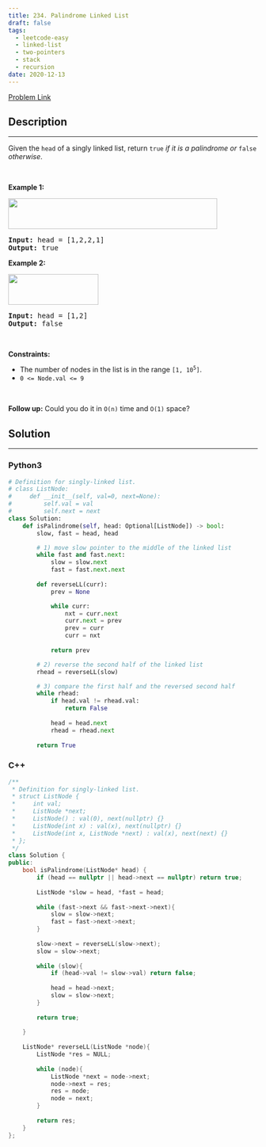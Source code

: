 ```yaml
---
title: 234. Palindrome Linked List
draft: false
tags: 
  - leetcode-easy
  - linked-list
  - two-pointers
  - stack
  - recursion
date: 2020-12-13
---
```


[Problem Link](https://leetcode.com/problems/palindrome-linked-list/)

## Description

---
<p>Given the <code>head</code> of a singly linked list, return <code>true</code><em> if it is a </em><span data-keyword="palindrome-sequence"><em>palindrome</em></span><em> or </em><code>false</code><em> otherwise</em>.</p>

<p>&nbsp;</p>
<p><strong class="example">Example 1:</strong></p>
<img alt="" src="https://assets.leetcode.com/uploads/2021/03/03/pal1linked-list.jpg" style="width: 422px; height: 62px;" />
<pre>
<strong>Input:</strong> head = [1,2,2,1]
<strong>Output:</strong> true
</pre>

<p><strong class="example">Example 2:</strong></p>
<img alt="" src="https://assets.leetcode.com/uploads/2021/03/03/pal2linked-list.jpg" style="width: 182px; height: 62px;" />
<pre>
<strong>Input:</strong> head = [1,2]
<strong>Output:</strong> false
</pre>

<p>&nbsp;</p>
<p><strong>Constraints:</strong></p>

<ul>
	<li>The number of nodes in the list is in the range <code>[1, 10<sup>5</sup>]</code>.</li>
	<li><code>0 &lt;= Node.val &lt;= 9</code></li>
</ul>

<p>&nbsp;</p>
<strong>Follow up:</strong> Could you do it in <code>O(n)</code> time and <code>O(1)</code> space?

## Solution

---
### Python3
``` py title='palindrome-linked-list'
# Definition for singly-linked list.
# class ListNode:
#     def __init__(self, val=0, next=None):
#         self.val = val
#         self.next = next
class Solution:
    def isPalindrome(self, head: Optional[ListNode]) -> bool:
        slow, fast = head, head

        # 1) move slow pointer to the middle of the linked list
        while fast and fast.next:
            slow = slow.next
            fast = fast.next.next
        
        def reverseLL(curr):
            prev = None

            while curr:
                nxt = curr.next
                curr.next = prev
                prev = curr
                curr = nxt
            
            return prev

        # 2) reverse the second half of the linked list
        rhead = reverseLL(slow)

        # 3) compare the first half and the reversed second half
        while rhead:
            if head.val != rhead.val:
                return False
            
            head = head.next
            rhead = rhead.next
        
        return True
```
### C++
``` cpp title='palindrome-linked-list'
/**
 * Definition for singly-linked list.
 * struct ListNode {
 *     int val;
 *     ListNode *next;
 *     ListNode() : val(0), next(nullptr) {}
 *     ListNode(int x) : val(x), next(nullptr) {}
 *     ListNode(int x, ListNode *next) : val(x), next(next) {}
 * };
 */
class Solution {
public:
    bool isPalindrome(ListNode* head) {
        if (head == nullptr || head->next == nullptr) return true;
        
        ListNode *slow = head, *fast = head;
        
        while (fast->next && fast->next->next){
            slow = slow->next;
            fast = fast->next->next;
        }
        
        slow->next = reverseLL(slow->next);
        slow = slow->next;
        
        while (slow){
            if (head->val != slow->val) return false;
            
            head = head->next;
            slow = slow->next;
        }
        
        return true;
        
    }
    
    ListNode* reverseLL(ListNode *node){
        ListNode *res = NULL;
        
        while (node){
            ListNode *next = node->next;
            node->next = res;
            res = node;
            node = next;
        }
        
        return res;
    }
};
```

